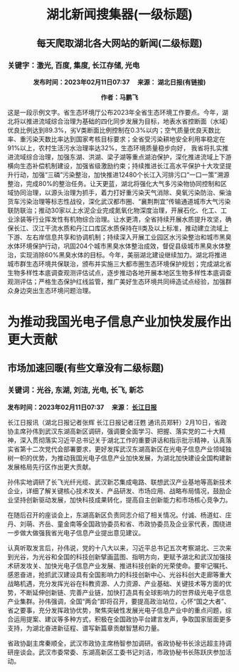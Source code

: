 # <center>湖北新闻搜集器(一级标题)</center>
## <center>每天爬取湖北各大网站的新闻(二级标题)</center>
### **关键字**：激光, 百度, 集度, 长江存储, 光电
**<center>发布时间：2023年02月11日07:37 &ensp;&ensp;来源： 湖北日报(有链接)</center>**

**<center>作者：马鹏飞</center>**

这是一段示例文字。省生态环境厅公布2023年全省生态环境工作要点。今年，湖北将以推进流域综合治理为基础的四化同步发展为目标，地表水省控断面（水域）优良比例达到89.3%，劣Ⅴ类断面比例控制在0.3%以内；空气质量优良天数比率、重污染天数比率达到国家考核目标要求；全省受污染耕地安全利用率稳定在91%以上，农村生活污水治理率达32%，生态环境质量稳步向好， 我省将扎实推进流域综合治理，加强东湖、洪湖、梁子湖等重点湖泊保护，深化推进流域上下游横向生态补偿机制建设，加强省级激励约束；持续推进长江高水平保护十大攻坚提升行动，加强“三磷”污染整治，加快推进12480个长江入河排污口“一口一策”溯源整治，完成80%的整治任务。让天更蓝，湖北将强化大气多污染物协同控制和区域协同治理，以源头治理为抓手，着力打好重污染天气消除、臭氧污染防治、柴油货车污染治理等标志性战役，深化武汉都市圈、“襄荆荆宜”传输通道城市大气污染联防联治；推动30家以上水泥企业完成氮氧化物深度治理，开展石化、化工、工业涂装等行业挥发性有机物综合治理。让水更清，全省持续开展水质提升攻坚，确保长江、汉江干流水质和丹江口库区水质保持在Ⅱ类及以上标准，推动建立流域上下游、左右岸信息共享和协调机制；持续深入开展工业园区水污染整治和城市黑臭水体环境保护行动，巩固204个城市黑臭水体整治成效，督促县级城市黑臭水体整治，实现消除60%黑臭水体的目标。今年，美丽湖北建设继续加力。湖北将推进城市群生态环境共保联治，颁布并实施三大都市圈生态环境保护规划；完成湖北省生物多样性本底调查观测评估试点，逐步推动各地开展本地区生物多样性本底调查观测评估；严格生态保护红线监管，推广美好生态环境共同缔造试点经验，加强群众身边突出生态环境问题治理。


# 为推动我国光电子信息产业加快发展作出更大贡献
## 市场加速回暖(有些文章没有二级标题)
### 关键词：光谷, 东湖, 刘洁, 光电, 长飞, 新芯
**发布时间：2023年02月11日07:37 &ensp;&ensp;来源： [长江日报](有链接)**

长江日报讯（湖北日报记者张辉 长江日报记者汪甦 通讯员郑轩）2月10日，省政协主席孙伟到武汉东湖高新区调研，强调要全面学习、把握、落实党的二十大精神，深入贯彻落实习近平总书记关于湖北工作的重要讲话和指示批示精神，认真落实省第十二次党代会部署要求，更好发挥武汉东湖高新区在光电子信息产业领域独树一帜的优势，为推动我国光电子信息产业加快发展，为湖北加快建设全国构建新发展格局先行区作出更大贡献。

孙伟实地调研了长飞光纤光缆、武汉新芯集成电路、联想武汉产业基地等高新技术企业，详细了解关键核心技术攻关、产品研发、市场应用、战略布局情况，鼓励企业坚持创新驱动发展，加快科技成果转化，提高自主创新能力和市场核心竞争力。

在随后召开的座谈会上，东湖高新区负责同志介绍了相关情况。付诚、杨道虹、庄丹、刘萌、齐岳、童金南等全国政协委员和省、市政协委员及企业家代表，围绕进一步做大做强我省光电子信息产业提出意见建议。

认真听取发言后，孙伟说，党的十八大以来，习近平总书记五次考察湖北、三次来到光谷，为光谷和全国的科技创新擘画蓝图、指明方向，更赋予湖北和武汉加强技术研发攻关、加快光电子信息产业发展、推进科技创新的光荣使命。要牢记嘱托、感恩奋进，抢抓武汉建设具有全国影响力的科技创新中心、光谷科创大走廊等重大战略机遇，充分发挥光谷在科教资源、人力资源、产业基础、关键技术等方面的优势，不断延伸创新链、完善产业链，加快打造具有全球影响力的世界级光电子信息产业集群。孙伟强调，全国“两会”即将召开，要提高政治站位，心怀“国之大者”、省之要事，充分发挥政协优势，聚焦突破性发展光电子信息产业中的重点问题，综合运用提案、建议等多种方式，积极在全国政协平台建言发声，争取国家层面更多支持，为湖北奋进新征程、谱写新篇章贡献智慧和力量。

省政协副主席秦顺全，武汉市政协主席杨智参加调研。省政协秘书长涂远超主持调研座谈会。武汉市委常委、东湖高新区工委书记刘洁，市政协秘书长陈跃庆参加活动。